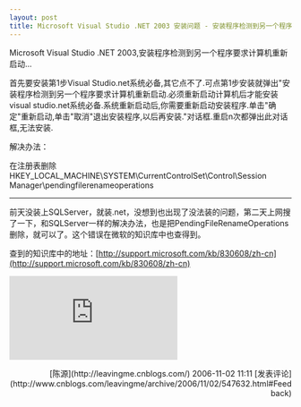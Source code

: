 ```yaml
---
layout: post
title: Microsoft Visual Studio .NET 2003 安装问题 - 安装程序检测到另一个程序要求计算机重新启动
---
```

Microsoft Visual Studio .NET 2003,安装程序检测到另一个程序要求计算机重新启动...

首先要安装第1步Visual Studio.net系统必备,其它点不了.可点第1步安装就弹出"安装程序检测到另一个程序要求计算机重新启动.必须重新启动计算机后才能安装visual studio.net系统必备.系统重新启动后,你需要重新启动安装程序.单击"确定"重新启动,单击"取消"退出安装程序,以后再安装."对话框.重启n次都弹出此对话框,无法安装.

解决办法：

在注册表删除HKEY_LOCAL_MACHINE\SYSTEM\CurrentControlSet\Control\Session Manager\pendingfilerenameoperations 

******************************************************************

前天没装上SQLServer，就装.net，没想到也出现了没法装的问题，第二天上网搜了一下，和SQLServer一样的解决办法，也是把PendingFileRenameOperations删除，就可以了。这个错误在微软的知识库中也查得到。

查到的知识库中的地址：[http://support.microsoft.com/kb/830608/zh-cn](http://support.microsoft.com/kb/830608/zh-cn)

  ![](http://www.cnblogs.com/leavingme/aggbug/547632.html)

<div align="right">[陈源](http://leavingme.cnblogs.com/) 2006-11-02 11:11 [发表评论](http://www.cnblogs.com/leavingme/archive/2006/11/02/547632.html#Feedback)</div>